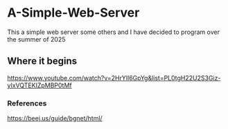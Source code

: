 # A-Simple-Web-Server
This a simple web server some others and I have decided to program over the summer of 2025


## Where it begins
https://www.youtube.com/watch?v=2HrYIl6GpYg&list=PL0tgH22U2S3Giz-yIxVQTEKIZpMBP0tMf


### References
https://beej.us/guide/bgnet/html/
